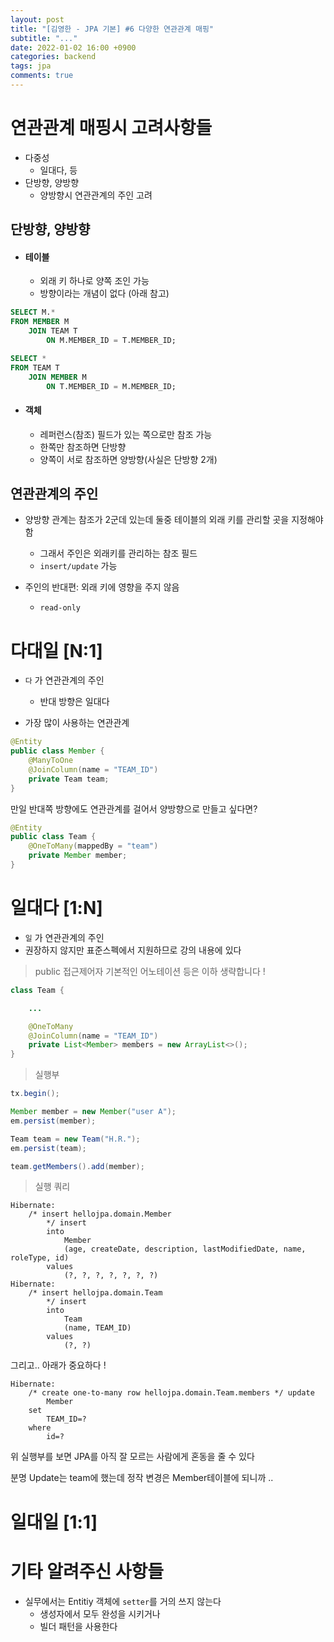 ```yaml
---
layout: post
title: "[김영한 - JPA 기본] #6 다양한 연관관계 매핑"
subtitle: "..."
date: 2022-01-02 16:00 +0900
categories: backend
tags: jpa
comments: true
---
```


# 연관관계 매핑시 고려사항들

- 다중성
  - 일대다, 등
- 단방향, 양방향
  - 양방향시 연관관계의 주인 고려

## 단방향, 양방향

- #### 테이블
  - 외래 키 하나로 양쪽 조인 가능
  - 방향이라는 개념이 없다 (아래 참고)

```SQL
SELECT M.*
FROM MEMBER M
	JOIN TEAM T
		ON M.MEMBER_ID = T.MEMBER_ID;

SELECT *
FROM TEAM T
	JOIN MEMBER M
		ON T.MEMBER_ID = M.MEMBER_ID;
```

- #### 객체
  - 레퍼런스(참조) 필드가 있는 쪽으로만 참조 가능
  - 한쪽만 참조하면 단방향
  - 양쪽이 서로 참조하면 양방향(사실은 단방향 2개)

## 연관관계의 주인

- 양방향 관계는 참조가 2군데 있는데 둘중 테이블의 외래 키를 관리할 곳을 지정해야 함

  - 그래서 주인은 외래키를 관리하는 참조 필드
  - `insert/update` 가능

- 주인의 반대편: 외래 키에 영향을 주지 않음
  - `read-only`

# 다대일 [N:1]

- `다` 가 연관관계의 주인

  - 반대 방향은 일대다

- 가장 많이 사용하는 연관관계

```java
@Entity
public class Member {
	@ManyToOne
	@JoinColumn(name = "TEAM_ID")
	private Team team;
}
```

만일 반대쪽 방향에도 연관관계를 걸어서 양방향으로 만들고 싶다면?

```java
@Entity
public class Team {
	@OneToMany(mappedBy = "team")
	private Member member;
}
```

# 일대다 [1:N]

- `일` 가 연관관계의 주인
- 권장하지 않지만 표준스펙에서 지원하므로 강의 내용에 있다

> public 접근제어자 기본적인 어노테이션 등은 이하 생략합니다 !

```java
class Team {

	...

	@OneToMany
	@JoinColumn(name = "TEAM_ID")
	private List<Member> members = new ArrayList<>();
}
```

> 실행부

```java
tx.begin();

Member member = new Member("user A");
em.persist(member);

Team team = new Team("H.R.");
em.persist(team);

team.getMembers().add(member);
```

> 실행 쿼리

```
Hibernate:
    /* insert hellojpa.domain.Member
        */ insert
        into
            Member
            (age, createDate, description, lastModifiedDate, name, roleType, id)
        values
            (?, ?, ?, ?, ?, ?, ?)
Hibernate:
    /* insert hellojpa.domain.Team
        */ insert
        into
            Team
            (name, TEAM_ID)
        values
            (?, ?)
```

그리고.. 아래가 중요하다 !

```
Hibernate:
    /* create one-to-many row hellojpa.domain.Team.members */ update
        Member
    set
        TEAM_ID=?
    where
        id=?
```

위 실행부를 보면 JPA를 아직 잘 모르는 사람에게 혼동을 줄 수 있다

분명 Update는 team에 했는데 정작 변경은 Member테이블에 되니까 ..

# 일대일 [1:1]

# 기타 알려주신 사항들

- 실무에서는 Entitiy 객체에 `setter`를 거의 쓰지 않는다
  - 생성자에서 모두 완성을 시키거나
  - 빌더 패턴을 사용한다
